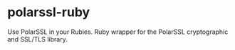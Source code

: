 polarssl-ruby
=============

Use PolarSSL in your Rubies. Ruby wrapper for the PolarSSL cryptographic and SSL/TLS library.
